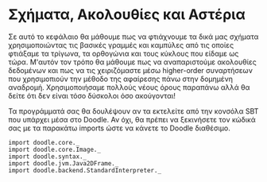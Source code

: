 # Σχήματα, Ακολουθίες και Αστέρια

Σε αυτό το κεφάλαιο θα μάθουμε πως να φτιάχνουμε τα δικά μας σχήματα χρησιμοποιώντας τις βασικές γραμμές και καμπύλες από τις οποίες φτιάξαμε τα τρίγωνα, τα ορθογώνια και τους κύκλους που είδαμε ως τώρα.
Μ'αυτόν τον τρόπο θα μάθουμε πως να αναπαριστούμε ακολουθίες δεδομένων και πως να τις χειριζόμαστε μέσω higher-order συναρτήσεων που χρησιμοπιούν την μέθοδο της αφαίρεσης πάνω στην δομημένη αναδρομή.
Χρησιμοποιήσαμε πολλούς νέους όρους παραπάνω αλλά θα δείτε ότι δεν είναι τόσο δύσκολοι όσο ακούγονται!

<div class="callout callout-info">
Τα προγράμματά σας θα δουλέψουν αν τα εκτελείτε από την κονσόλα SBT που υπάρχει μέσα στο Doodle. Αν όχι, θα πρέπει να ξεκινήσετε τον κώδικά σας με τα παρακάτω imports ώστε να κάνετε το Doodle διαθέσιμο.

```tut:silent
import doodle.core._
import doodle.core.Image._
import doodle.syntax._
import doodle.jvm.Java2DFrame._
import doodle.backend.StandardInterpreter._
```
</div>
